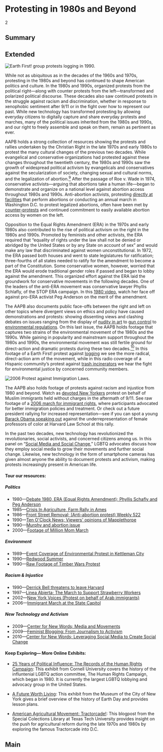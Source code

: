 # Protesting in 1980s and Beyond

2

## Summary

## Extended

![Earth First! group protests logging in 1990.](https://s3.amazonaws.com/americanarchive.org/exhibits/First_Amendment_Section3.png "Earth First! group protests logging in 1990.")

While not as ubiquitous as in the decades of the 1960s and 1970s, protesting in the 1980s and beyond has continued to shape American politics and culture. In the 1980s and 1990s, organized protests from the political right—along with counter protests from the left—transformed and polarized political discourse. These decades also saw continued protests in the struggle against racism and discrimination, whether in response to xenophobic sentiment after 9/11 or in the fight over how to represent our past. While new technology has transformed protesting by allowing everyday citizens to digitally capture and share everyday protests and marches, many of the political issues inherited from the 1980s and 1990s, and our right to freely assemble and speak on them, remain as pertinent as ever.

AAPB holds a strong collection of resources showing the protests and rallies undertaken by the Christian Right in the late 1970s and early 1980s to protest the many cultural changes of the previous two decades. While evangelical and conservative organizations had protested against these changes throughout the twentieth century, the 1980s and 1990s saw the growth of widespread political activism by evangelicals and conservatives against the secularization of society, changing sexual and cultural norms, and the legalization of abortion.[<sup>9</sup>](/exhibits/first-amendment/notes#9) After the passage of Roe v. Wade in 1974, conservative activists—arguing that abortions take a human life—began to demonstrate and organize on a national level against abortion access throughout 1980s and 1990s.  Anti-abortion activists, protesting [directly at facilities](/catalog/cpb-aacip_153-375tb6kp) that perform abortions or conducting an annual march in Washington D.C. to protest legalized abortions, often have been met by [counter-protests](/catalog/cpb-aacip_15-mg7fq9qc0p) and continued commitment to easily available abortion access by women on the left.

Opposition to the Equal Rights Amendment (ERA) in the 1970s and early 1980s also contributed to the rise of political activism on the right in the 1980s and 1990s. Promoted by feminists and other activists, the ERA required that “equality of rights under the law shall not be denied or abridged by the United States or by any State on account of sex” and would make any law that discriminated against women unconstitutional. In 1972, the ERA passed both houses and went to state legislatures for ratification; three-fourths of all states needed to ratify for the amendment to become a part of the Constitution. Some conservative women, however, worried that the ERA would erode traditional gender roles if passed and began to lobby against the amendment. This organized effort against the ERA laid the groundwork for conservative movements in the following decades. One of the leaders of the anti-ERA movement was conservative lawyer Phyllis Schlafly, of the STOP ERA campaign. In this [1980 video](/catalog/cpb-aacip_37-60qrfs38), watch her face off against pro-ERA activist Peg Anderson on the merit of the amendment.

The AAPB also documents public face-offs between the right and left on other topics where divergent views on ethics and policy have caused demonstrations and protests: showing dissenting views and clashing debates on issues ranging from the display of [nudity in art](/catalog/cpb-aacip_15-086348gg8n) to [gun control](/catalog/cpb-aacip_398-85n8pwxp) to [environmental regulations](/catalog/cpb-aacip_426-322bvt58). On this last issue, the AAPB holds footage that captures two strains of the environmental movement of the 1980s and the 1990s. While gaining in popularity and mainstream support throughout the 1980s and 1990s, the environmental movement was still fertile ground for direct-action and dramatic protests during these two decades.[<sup>10</sup>](/exhibits/first-amendment/notes#10) In this footage of a Earth First! protest against [logging](/catalog/cpb-aacip_426-78gf23fs) we see the more radical, direct-action arm of the movement, while in this radio coverage of a Hispanic community’s protest against [trash incinerators](/catalog/cpb-aacip_375-28ncjz41) we hear the fight for environmental justice by concerned community members.

![2006 Protest against Immigration Laws.](https://s3.amazonaws.com/americanarchive.org/exhibits/First_Amendment_Section3_Option_2.png "2006 Protest against Immigration Laws.")

The AAPB also holds footage of protests against racism and injustice from 1980 and beyond. Watch as [devoted New Yorkers](/catalog/cpb-aacip_75-171vhp1s) protest on behalf of Muslim immigrants held without charges in the aftermath of 9/11. See raw footage of a [2006 march for immigrant rights](/catalog/cpb-aacip_86-12z34x02), where participants advocated for better immigration policies and treatment. Or check out a future president rallying for increased representation—see if you can spot a young [Barack Obama speaking out](/catalog/cpb-aacip_15-qn5z60c97r) against the underrepresentation of female professors of color at Harvard Law School at this rally.

In the past two decades, new technology has revolutionized the revolutionaries, social activists, and concerned citizens among us. In this panel on “[Social Media and Social Change](/catalog/cpb-aacip_15-tx3513v769),” LGBTQ advocates discuss how they employ social media to grow their movements and further social change. Likewise, new technology in the form of smartphone cameras has given almost anyone the ability to document protests and activism, making protests increasingly present in American life.


#### Tour our resources:

##### Politics
- 1980—[Debate 1980, ERA (Equal Rights Amendment); Phyllis Schafly and Peg Anderson](/catalog/cpb-aacip_37-60qrfs38)
- 1985—[Crisis In Agriculture, Farm Rally in Ames](/catalog/cpb-aacip_37-870vtg28)
- 1986—[Front Street Removal; (Anti-abortion protest) Weekly 522](/catalog/cpb-aacip_153-375tb6kp)
- 1990—[Ten O'Clock News; Viewers' opinions of Mapplethorpe](/catalog/cpb-aacip_15-086348gg8n)
- 1990—[Murphy and abortion issue](/catalog/cpb-aacip_15-mg7fq9qc0p)
- 2000—[Footage of Million Mom March](/catalog/cpb-aacip_398-85n8pwxp)

##### Environment
- 1989—[Event Coverage of Environmental Protest in Kettleman City](/catalog/cpb-aacip_375-28ncjz41)
- 1990—[Redwood Summer](/catalog/cpb-aacip_426-322bvt58)
- 1990—[Raw Footage of Timber Wars Protest](/catalog/cpb-aacip_426-78gf23fs)

##### Racism & Injustice
- 1990—[Derrick Bell threatens to leave Harvard](/catalog/cpb-aacip_15-qn5z60c97r)
- 1997—[Linea Abierta; The March to Support Strawberry Workers](/catalog/cpb-aacip_375-79v15q18)
- 2002—[New York Voices (Protest on behalf of Arab immigrants)](/catalog/cpb-aacip_75-171vhp1s)
- 2006—[Immigrant March at the State Capitol](/catalog/cpb-aacip_86-12z34x02)

##### New Technology and Activism
- 2009—[Center for New Words; Media and Movements](/catalog/cpb-aacip_15-1z41r6n33w)
- 2009—[Feminist Blogging: From Journalism to Activism](/catalog/cpb-aacip_15-st7dr2pn78)
- 2010—[Center for New Words; Leveraging Social Media to Create Social Change](/catalog/cpb-aacip_15-tx3513v769)

#### Keep Exploring— More Online Exhibits:

- [25 Years of Political Influence: The Records of the Human Rights Campaign](http://rmc.library.cornell.edu/HRC/index.html): This exhibit from Cornell University covers the history of the influntenial LGBTQ action committee, The Human Rights Campaign, which began in 1980. It is currently the largest LGBTQ lobbying and advocacy group in the United States.

- [A Future Worth Living](http://activistnewyork.mcny.org/exhibition/environmental-advocacy/earth-day): This exhibit from the Museum of the City of New York gives a brief overview of the history of Earth Day and provides lesson plans.

- [American Agricultural Movement: Tractorcade!](https://southwestcollection.wordpress.com/2014/03/28/american-agricultural-movement-tractorcade/): This blogpost from the Special Colections Library at Texas Tech University provides insight on the push for agricultural reform during the late 1970s and 1980s by exploring the famous Tractorcade into D.C.

## Main


